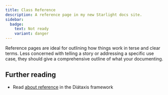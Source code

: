 ```yaml
---
title: Class Reference
description: A reference page in my new Starlight docs site.
sidebar:
  badge:
    text: Not ready
    variant: danger
---
```


Reference pages are ideal for outlining how things work in terse and clear terms.
Less concerned with telling a story or addressing a specific use case, they should give a comprehensive outline of what your documenting.

## Further reading

- Read [about reference](https://diataxis.fr/reference/) in the Diátaxis framework
